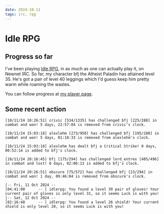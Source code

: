 ```yaml
---
date: 2024-10-11
tags: irc, rpg
---
```

# Idle RPG

## Progress so far

I've been playing [Idle RPG](https://idlerpg.newnet.net/), in as much as one
can actually play it, on Newnet IRC. So far, my character bfj the Atheist
Paladin has attained level 35. He's got a pair of level 40 leggings which I'd
guess keep him pretty warm while roaming the wastes.

You can follow progress at [my player page](https://idlerpg.newnet.net/playerview.php?player=bfj).

## Some recent action

```
[10/11/24 10:26:51] crivic [534/1335] has challenged bfj [225/288] in combat and won! 5 days, 22:57:04 is removed from crivic's clock.

[10/11/24 15:03:18] alexlehm [273/950] has challenged bfj [195/288] in combat and won! 5 days, 01:18:33 is removed from alexlehm's clock.

[10/11/24 15:03:18] alexlehm has dealt bfj a Critical Strike! 0 days, 00:52:14 is added to bfj's clock.

[10/11/24 20:16:45] bfj [175/294] has challenged lord_entrex [405/496] in combat and lost! 0 days, 02:06:13 is added to bfj's clock.

[10/11/24 20:26:51] obscure [75/572] has challenged bfj [23/294] in combat and won! 1 day, 09:46:04 is removed from obscure's clock.

│-- Fri, 11 Oct 2024 --
│04:41:00      -- │ idlerpg: You found a level 39 pair of gloves! Your current pair of gloves is only level 31, so it seems Luck is with you!
│-- Sat, 12 Oct 2024 --
│02:16:48      -- │ idlerpg: You found a level 26 shield! Your current shield is only level 20, so it seems Luck is with you!
```
